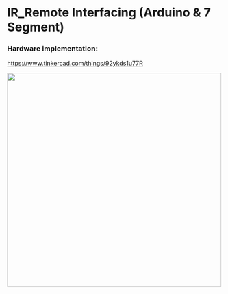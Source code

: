 # IR_Remote Interfacing (Arduino & 7 Segment)

### Hardware implementation: 
https://www.tinkercad.com/things/92ykds1u77R

<a href="https://drive.google.com/file/d/1A128PMBDj5YusSmpjP7Jxw4w90kheB40/view?usp=sharing"><img src="https://stimulating.netlify.app/wp-content/uploads/2022/05/D.png" width="500px"></a>
